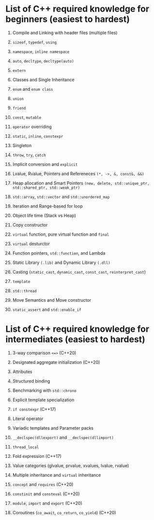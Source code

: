 # List of C++ required knowledge for beginners (easiest to hardest)

1. Compile and Linking with header files (multiple files)

2. `sizeof`, `typedef`, `using`

3. `namespace`, `inline namespace`

4. `auto`, `decltype`, `decltype(auto)`

5. `extern`

6. Classes and Single Inheritance

7. `enum` and `enum class`

8. `union`

9. `friend`

10. `const`, `mutable`

11. `operator` overriding

12. `static`, `inline`, `constexpr`

13. Singleton

14. `throw`, `try`, `catch`

15. Implicit conversion and `explicit`

16. Lvalue, Rvalue, Pointers and Refereneces `(*, ->, &, const&, &&)`

17. Heap allocation and Smart Pointers `(new, delete, std::unique_ptr, std::shared_ptr, std::weak_ptr)`

18. `std::array`, `std::vector` and `std::unordered_map`

19. Iteration and Range-based for loop

20. Object life time (Stack vs Heap)

21. Copy constructor

22. `virtual` function, pure virtual function and `final`

23. `virtual` desturctor

24. Function pointers, `std::function`, and Lambda

25. Static Library `(.lib)` and Dynamic Library `(.dll)`

26. Casting (`static_cast`, `dynamic_cast`, `const_cast`, `reinterpret_cast`)

27. `template`

28. `std::thread`

29. Move Semantics and Move constructor

30. `static_assert` and `std::enable_if`

# List of C++ required knowledge for intermediates (easiest to hardest)

1. 3-way comparison `<=>` (C++20)

2. Designated aggregate initialization (C++20)

3. Attributes

4. Structured binding

5. Benchmarking with `std::chrono`

6. Explicit template specialization

7. `if constexpr` (C++17)

8. Literal operator

9. Variadic templates and Parameter packs

10. `__declspec(dllexport)` and `__declspec(dllimport)`

11. `thread_local`

12. Fold expression (C++17)

13. Value categories (glvalue, prvalue, xvalues, lvalue, rvalue)

14. Multiple inheritance and `virtual` inheritance

15. `concept` and `requires` (C++20)

16. `constinit` and `consteval` (C++20)

17. `module`, `import` and `export` (C++20)

18. Coroutines (`co_await`, `co_return`, `co_yield`) (C++20)
